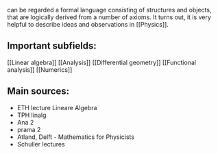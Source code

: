 
can be regarded a formal language consisting of structures and objects, that are logically derived from a number of axioms. It turns out, it is very helpful to describe ideas and observations in [[Physics]].


## Important subfields:
[[Linear algebra]]
[[Analysis]]
[[Differential geometry]]
[[Functional analysis]]
[[Numerics]]


## Main sources:
- ETH lecture Lineare Algebra
- TPH linalg
- Ana 2
- prama 2
- Atland, Delft - Mathematics for Physicists
- Schuller lectures